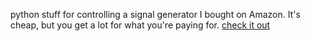 python stuff for controlling a signal generator I bought on Amazon. It's cheap, but you get a lot for what you're paying for.
<a href = "https://www.amazon.com/Koolertron-Precision-Generator-Dual-Channel-Arbitrary/dp/B07596133Q?pd_rd_w=CwuQF&pf_rd_p=a92e0124-cfa8-4f1e-82b5-a4a348d97008&pf_rd_r=X7HQYDY3HC2BVXAW58XD&pd_rd_r=e2ffacd9-aceb-4638-9078-e2af31f7819a&pd_rd_wg=28PPj&pd_rd_i=B07596133Q&ref_=pd_bap_d_rp_1_2_t">check it out</a>

